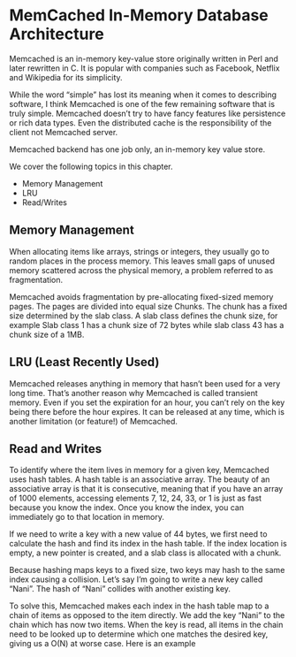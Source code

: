 # MemCached In-Memory Database Architecture

Memcached is an in-memory key-value store originally written in Perl and later rewritten in C. It is popular with companies such as Facebook, Netflix and Wikipedia for its simplicity.

While the word “simple” has lost its meaning when it comes to describing software, I think Memcached is one of the few remaining software that is truly simple. Memcached doesn’t try to have fancy features like persistence or rich data types. Even the distributed cache is the responsibility of the client not Memcached server.

Memcached backend has one job only, an in-memory key value store.

We cover the following topics in this chapter.
- Memory Management
- LRU
- Read/Writes

## Memory Management

When allocating items like arrays, strings or integers, they usually go to random places in the process memory. This leaves small gaps of unused memory scattered across the physical memory, a problem referred to as fragmentation.

Memcached avoids fragmentation by pre-allocating fixed-sized memory pages. The pages are divided into equal size Chunks. The chunk has a fixed size determined by the slab class. A slab class defines the chunk size, for example Slab class 1 has a chunk size of 72 bytes while slab class 43 has a chunk size of a 1MB.

## LRU (Least Recently Used)

Memcached releases anything in memory that hasn’t been used for a very long time. That’s another reason why Memcached is called transient memory. Even if you set the expiration for an hour, you can’t rely on the key being there before the hour expires. It can be released at any time, which is another limitation (or feature!) of Memcached.

## Read and Writes

To identify where the item lives in memory for a given key, Memcached uses hash tables. A hash table is an associative array. The beauty of an associative array is that it is consecutive, meaning that if you have an array of 1000 elements, accessing elements 7, 12, 24, 33, or 1 is just as fast because you know the index. Once you know the index, you can immediately go to that location in memory.

If we need to write a key with a new value of 44 bytes, we first need to calculate the hash and find its index in the hash table. If the index location is empty, a new pointer is created, and a slab class is allocated with a chunk. 

Because hashing maps keys to a fixed size, two keys may hash to the same index causing a collision. Let’s say I’m going to write a new key called “Nani”. The hash of “Nani” collides with another existing key.

To solve this, Memcached makes each index in the hash table map to a chain of items as opposed to the item directly. We add the key “Nani” to the chain which has now two items. When the key is read, all items in the chain need to be looked up to determine which one matches the desired key, giving us a O(N) at worse case. Here is an example
